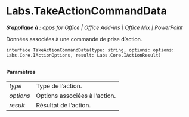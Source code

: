 
# Labs.TakeActionCommandData

 _**S’applique à :** apps for Office | Office Add-ins | Office Mix | PowerPoint_

Données associées à une commande de prise d’action.

```
interface TakeActionCommandData(type: string, options: options: Labs.Core.IActionOptions, result: Labs.Core.IActionResult)
```


## 

 **Paramètres**


|||
|:-----|:-----|
| _type_|Type de l’action.|
| _options_|Options associées à l’action.|
| _result_|Résultat de l’action.|
